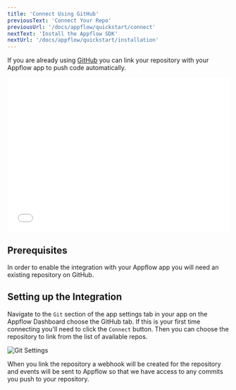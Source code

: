 ```yaml
---
title: 'Connect Using GitHub'
previousText: 'Connect Your Repo'
previousUrl: '/docs/appflow/quickstart/connect'
nextText: 'Install the Appflow SDK'
nextUrl: '/docs/appflow/quickstart/installation'
---
```


If you are already using [GitHub](https://github.com/)
you can link your repository with your Appflow app to push code automatically.

<iframe src="//fast.wistia.net/embed/iframe/mjequ3rpwu" allowtransparency="true" frameborder="0" scrolling="no" class="wistia_embed" name="wistia_embed" allowfullscreen mozallowfullscreen webkitallowfullscreen oallowfullscreen msallowfullscreen style="width: 100%; max-width: 100%" width="100%" height="349"></iframe>
<script src="//fast.wistia.net/assets/external/E-v1.js" async></script>

## Prerequisites
In order to enable the integration with your Appflow app you will need an existing repository on
GitHub. 

## Setting up the Integration
Navigate to the `Git` section of the app settings tab in your app on the
Appflow Dashboard choose the GitHub tab. If this is your first time connecting
you'll need to click the `Connect` button.
Then you can choose the repository to link from the list of available repos.

![Git Settings](/docs/assets/img/appflow/github-connect-app.png)

When you link the repository a webhook will be created for the repository
and events will be sent to Appflow so that we have access to any commits you
push to your repository.

